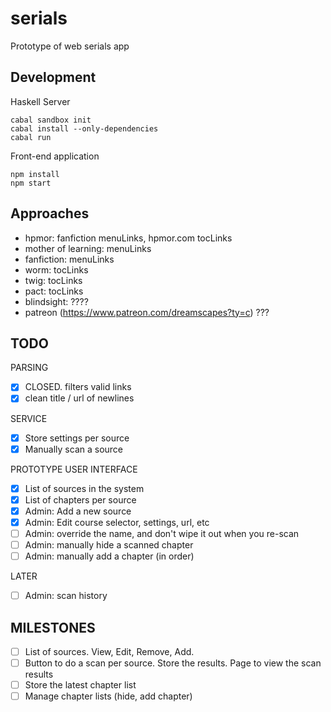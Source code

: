 serials
=========

Prototype of web serials app

Development
-----------

Haskell Server

    cabal sandbox init
    cabal install --only-dependencies
    cabal run

Front-end application
  
    npm install
    npm start

Approaches
----------

- hpmor: fanfiction menuLinks, hpmor.com tocLinks
- mother of learning: menuLinks
- fanfiction: menuLinks
- worm: tocLinks
- twig: tocLinks
- pact: tocLinks
- blindsight: ????
- patreon (https://www.patreon.com/dreamscapes?ty=c) ???

TODO
----

PARSING

- [x] CLOSED. filters valid links
- [x] clean title / url of newlines

SERVICE

- [x] Store settings per source
- [x] Manually scan a source

PROTOTYPE USER INTERFACE

- [x] List of sources in the system
- [x] List of chapters per source
- [x] Admin: Add a new source
- [x] Admin: Edit course selector, settings, url, etc
- [ ] Admin: override the name, and don't wipe it out when you re-scan
- [ ] Admin: manually hide a scanned chapter
- [ ] Admin: manually add a chapter (in order)

LATER

- [ ] Admin: scan history

MILESTONES
----------

- [ ] List of sources. View, Edit, Remove, Add. 
- [ ] Button to do a scan per source. Store the results. Page to view the scan results
- [ ] Store the latest chapter list
- [ ] Manage chapter lists (hide, add chapter)
